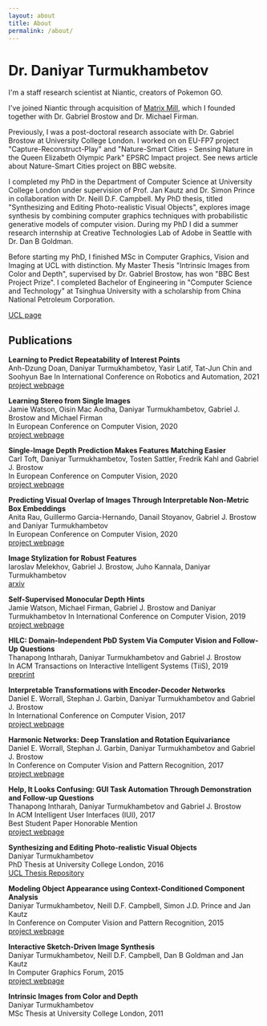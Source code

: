 ```yaml
---
layout: about
title: About
permalink: /about/
---
```


# Dr. Daniyar Turmukhambetov

I'm a staff research scientist at Niantic, creators of Pokemon GO.

I've joined Niantic through acquisition of [Matrix Mill](https://nianticlabs.com/blog/matrixmill/), which I founded together with Dr. Gabriel Brostow and Dr. Michael Firman.

Previously, I was a post-doctoral research associate with Dr. Gabriel Brostow at University College London. I worked on on EU-FP7 project "Capture-Reconstruct-Play" and "Nature-Smart Cities - Sensing Nature in the Queen Elizabeth Olympic Park" EPSRC Impact project. See news article about Nature-Smart Cities project on BBC website.

I completed my PhD in the Department of Computer Science at University College London under supervision of Prof. Jan Kautz and Dr. Simon Prince in collaboration with Dr. Neill D.F. Campbell. My PhD thesis, titled "Synthesizing and Editing Photo-realistic Visual Objects", explores image synthesis by combining computer graphics techniques with probabilistic generative models of computer vision. During my PhD I did a summer research internship at Creative Technologies Lab of Adobe in Seattle with Dr. Dan B Goldman.

Before starting my PhD, I finished MSc in Computer Graphics, Vision and Imaging at UCL with distinction. My Master Thesis "Intrinsic Images from Color and Depth", supervised by Dr. Gabriel Brostow, has won "BBC Best Project Prize".
I completed Bachelor of Engineering in "Computer Science and Technology" at Tsinghua University with a scholarship from China National Petroleum Corporation.

[UCL page](http://www0.cs.ucl.ac.uk/staff/dturmukh)

## Publications

**Learning to Predict Repeatability of Interest Points**  
Anh-Dzung Doan, Daniyar Turmukhambetov, Yasir Latif, Tat-Jun Chin and Soohyun Bae
In International Conference on Robotics and Automation, 2021  
[project webpage](https://github.com/nianticlabs/time-repeatability)


**Learning Stereo from Single Images**  
Jamie Watson, Oisin Mac Aodha, Daniyar Turmukhambetov, Gabriel J. Brostow and Michael Firman  
In European Conference on Computer Vision, 2020  
[project webpage](https://github.com/nianticlabs/stereo-from-mono)


**Single-Image Depth Prediction Makes Features Matching Easier**  
Carl Toft, Daniyar Turmukhambetov, Tosten Sattler, Fredrik Kahl and Gabriel J. Brostow  
In European Conference on Computer Vision, 2020  
[project webpage](https://github.com/nianticlabs/rectified-features)


**Predicting Visual Overlap of Images Through Interpretable Non-Metric Box Embeddings**  
Anita Rau, Guillermo Garcia-Hernando, Danail Stoyanov, Gabriel J. Brostow and Daniyar Turmukhambetov  
In European Conference on Computer Vision, 2020  
[project webpage](https://github.com/nianticlabs/image-box-overlap)


**Image Stylization for Robust Features**  
Iaroslav Melekhov, Gabriel J. Brostow, Juho Kannala, Daniyar Turmukhambetov  
[arxiv](https://arxiv.org/abs/2008.06959)  


**Self-Supervised Monocular Depth Hints**  
Jamie Watson, Michael Firman, Gabriel J. Brostow and Daniyar Turmukhambetov
In International Conference on Computer Vision, 2019  
[project webpage](https://github.com/nianticlabs/depth-hints)


**HILC: Domain-Independent PbD System Via Computer Vision and Follow-Up Questions**  
Thanapong Intharah, Daniyar Turmukhambetov and Gabriel J. Brostow  
In ACM Transactions on Interactive Intelligent Systems (TiiS), 2019  
[preprint](http://discovery.ucl.ac.uk/10075771/)
<!---
[project webpage](http://visual.cs.ucl.ac.uk/pubs/)
arxiv
(PDF, 0.8Kb)
bibtex
-->


**Interpretable Transformations with Encoder-Decoder Networks**  
Daniel E. Worrall, Stephan J. Garbin, Daniyar Turmukhambetov and Gabriel J. Brostow  
In International Conference on Computer Vision, 2017  
[project webpage](http://visual.cs.ucl.ac.uk/pubs/interpTransform/index.html)
<!---
arxiv
preprint(PDF, 0.8Kb)
bibtex
-->

**Harmonic Networks: Deep Translation and Rotation Equivariance**  
Daniel E. Worrall, Stephan J. Garbin, Daniyar Turmukhambetov and Gabriel J. Brostow  
In Conference on Computer Vision and Pattern Recognition, 2017  
[project webpage](http://visual.cs.ucl.ac.uk/pubs/harmonicNets/index.html)

<!---
arxiv
preprint(PDF, 4.1Mb)
bibtex
-->

**Help, It Looks Confusing: GUI Task Automation Through Demonstration and Follow-up Questions**  
Thanapong Intharah, Daniyar Turmukhambetov and Gabriel J. Brostow  
In ACM Intelligent User Interfaces (IUI), 2017  
Best Student Paper Honorable Mention  
[project webpage](http://visual.cs.ucl.ac.uk/pubs/HILC/index.html)
<!---
arxiv
draft(PDF, 5.4Mb)
bibtex
-->

**Synthesizing and Editing Photo-realistic Visual Objects**  
Daniyar Turmukhambetov  
PhD Thesis at University College London, 2016  
[UCL Thesis Repository](http://discovery.ucl.ac.uk/1531112/)
<!---
monograph(PDF, 57.5Mb)
bibtex
-->

**Modeling Object Appearance using Context-Conditioned Component Analysis**  
Daniyar Turmukhambetov, Neill D.F. Campbell, Simon J.D. Prince and Jan Kautz  
In Conference on Computer Vision and Pattern Recognition, 2015  
[project webpage](http://visual.cs.ucl.ac.uk/pubs/ccca/index.html)
<!---
paper(PDF, 5.2Mb)
bibtex
-->

**Interactive Sketch-Driven Image Synthesis**  
Daniyar Turmukhambetov, Neill D.F. Campbell, Dan B Goldman and Jan Kautz  
In Computer Graphics Forum, 2015  
[project webpage](http://visual.cs.ucl.ac.uk/pubs/isdis/index.html)
<!---
Free Access to Article at Wiley Online Library
preprint(PDF, 9.5Mb)
bibtex
-->

**Intrinsic Images from Color and Depth**  
Daniyar Turmukhambetov  
MSc Thesis at University College London, 2011

<!---
monograph(PDF, 11.9Mb)
-->

